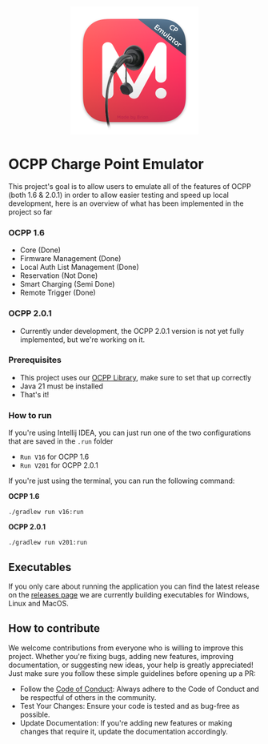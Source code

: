 <p align="center">
  <img src="./doc/icons/icon.png" alt="Logo" width="256">
</p>

# OCPP Charge Point Emulator

This project's goal is to allow users to emulate all of the features of OCPP (both 1.6 & 2.0.1) in order to allow
easier testing and speed up local development, here is an overview of what has been implemented in the project so
far

### OCPP 1.6

- Core (Done)
- Firmware Management (Done)
- Local Auth List Management (Done)
- Reservation (Not Done)
- Smart Charging (Semi Done)
- Remote Trigger (Done)

### OCPP 2.0.1

- Currently under development, the OCPP 2.0.1 version is not yet fully implemented, but we're working on it.

### Prerequisites

- This project uses our [OCPP Library](https://github.com/monta-app/library-ocpp), make sure to set that up correctly
- Java 21 must be installed
- That's it!

### How to run

If you're using Intellij IDEA, you can just run one of the two configurations that are saved in the `.run` folder

- `Run V16` for OCPP 1.6
- `Run V201` for OCPP 2.0.1

If you're just using the terminal, you can run the following command:

**OCPP 1.6**

```shell
./gradlew run v16:run
```

**OCPP 2.0.1**

```shell
./gradlew run v201:run
```

## Executables

If you only care about running the application you can find the latest release on
the [releases page](https://github.com/monta-app/ocpp-emulator/releases) we are currently building executables for
Windows, Linux and MacOS.

## How to contribute

We welcome contributions from everyone who is willing to improve this project. Whether you're fixing bugs, adding new
features, improving documentation, or suggesting new ideas, your help is greatly appreciated! Just make sure you
follow these simple guidelines before opening up a PR:

- Follow the [Code of Conduct](CODE_OF_CONDUCT.md): Always adhere to the Code of Conduct and be respectful of others
  in the community.
- Test Your Changes: Ensure your code is tested and as bug-free as possible.
- Update Documentation: If you're adding new features or making changes that require it, update the documentation
  accordingly.




